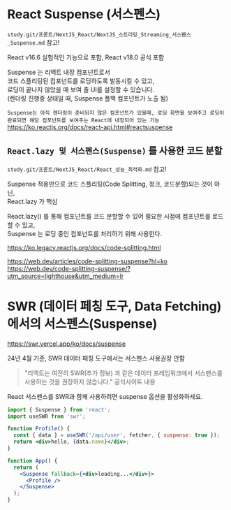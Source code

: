 # React Suspense (서스펜스)

`study.git/프론트/NextJS_React/NextJS_스트리밍_Streaming_서스펜스_Suspense.md` 참고!

React v16.6 실험적인 기능으로 포함, React v18.0 공식 포함

Suspense 는 리액트 내장 컴포넌트로서  
코드 스플리팅된 컴포넌트를 로딩하도록 발동시킬 수 있고,  
로딩이 끝나지 않았을 때 보여 줄 UI를 설정할 수 있습니다.  
(렌더링 진행중 상태일 때, Suspense 폴백 컴포넌트가 노출 됨)

`Suspense는 아직 렌더링이 준비되지 않은 컴포넌트가 있을때, 로딩 화면을 보여주고 로딩이 완료되면 해당 컴포넌트를 보여주는 React에 내장되어 있는 기능`  
https://ko.reactjs.org/docs/react-api.html#reactsuspense

## `React.lazy 및 서스펜스(Suspense)` 를 사용한 코드 분할

`study.git/프론트/NextJS_React/React_성능_최적화.md` 참고!

Suspense 적용만으로 코드 스플리팅(Code Splitting, 청크, 코드분할)되는 것이 아닌,  
React.lazy 가 핵심

React.lazy() 를 통해 컴포넌트를 코드 분할할 수 있어 필요한 시점에 컴포넌트를 로드할 수 있고,  
Suspense 는 로딩 중인 컴포넌트를 처리하기 위해 사용한다.

https://ko.legacy.reactjs.org/docs/code-splitting.html

https://web.dev/articles/code-splitting-suspense?hl=ko
https://web.dev/code-splitting-suspense/?utm_source=lighthouse&utm_medium=lr

# SWR (데이터 페칭 도구, Data Fetching) 에서의 서스펜스(Suspense)

https://swr.vercel.app/ko/docs/suspense

24년 4월 기준, SWR 데이터 패칭 도구에서는 서스펜스 사용권장 안함

> "리액트는 여전히 SWR(추가 정보) 과 같은 데이터 프레임워크에서 서스펜스를 사용하는 것을 권장하지 않습니다." 공식사이트 내용

React 서스펜스를 SWR과 함께 사용하려면 suspense 옵션을 활성화하세요.

```jsx
import { Suspense } from 'react';
import useSWR from 'swr';

function Profile() {
  const { data } = useSWR('/api/user', fetcher, { suspense: true });
  return <div>hello, {data.name}</div>;
}

function App() {
  return (
    <Suspense fallback={<div>loading...</div>}>
      <Profile />
    </Suspense>
  );
}
```
